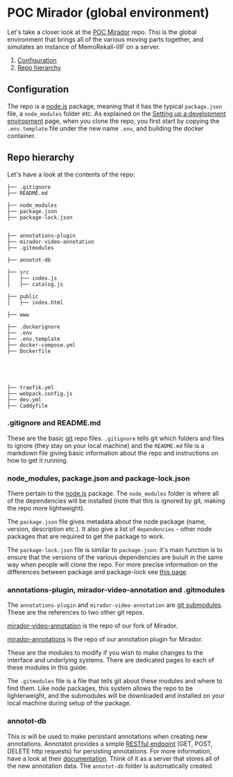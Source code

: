 # POC Mirador (global environment)

Let's take a closer look at the [POC Mirador](https://gitlab.tetras-libre.fr/iiif/POC-mirador) repo. Thsi is the global environment that brings all of the various moving parts together, and simulates an instance of MemoRekall-IIIF on a server.

1. [Configuration](#configuration)
2. [Repo hierarchy](#repo-hierarchy)

## Configuration

The repo is a [node.js](https://nodejs.org/en) package, meaning that it has the typical `package.json` file, a `node_modules` folder etc. As explained on the [Setting up a development enviropment](/development-guide/01-Setting-Up-Dev-Evironment.md) page, when you clone the repo, you first start by copying the `.env.template` file under the new name `.env`, and building the docker container.

## Repo hierarchy

Let's have a look at the contents of the repo:

```
├── .gitignore
├── README.md

├── node_modules
├── package.json
├── package-lock.json


├── annotations-plugin
├── mirador-video-annotation
├── .gitmodules

├── annotot-db

├── src
│   ├── index.js
│   ├── catalog.js

├── public
│   ├── index.html

├── www

├── .dockerignore
├── .env
├── .env.template
├── docker-compose.yml
├── Dockerfile





├── traefik.yml
├── webpack.config.js
├── dev.yml
├── Caddyfile
```

### .gitignore and README.md

These are the basic [git](https://git-scm.com/) repo files. `.gitignore` tells git which folders and files to ignore (they stay on your local machine) and the `README.md` file is a markdown file giving basic information about the repo and instructions on how to get it running.

### node_modules, package.json and package-lock.json

There pertain to the [node.js](https://nodejs.org/en) package. The `node_modules` folder is where all of the dependencies will be installed (note that this is ignored by git, making the repo more lightweight).

The `package.json` file gives metadata about the node package (name, version, description etc.). It also give a list of `dependencies` - other node packages that are required to get the package to work.

The `package-lock.json` file is similar to `package.json`: it's main function is to ensure that the versions of the various dependencies are buiult in  the same way when people will clone the repo. For more precise information on the differences between package and package-lock see [this page](https://www.geeksforgeeks.org/difference-between-package-json-and-package-lock-json-files/).

### annotations-plugin, mirador-video-annotation and .gitmodules

The `annotations-plugin` and `mirador-video-annotation` are [git submodules](https://git-scm.com/book/en/v2/Git-Tools-Submodules). These are the references to two other git repos.

[mirador-video-annotation](https://gitlab.tetras-libre.fr/iiif/mirador-video-annotation) is the repo of our fork of Mirador.

[mirador-annotations](https://gitlab.tetras-libre.fr/iiif/mirador-annotations) is the repo of our annotation plugin for Mirador.

These are the modules to modify if you wish to make changes to the interface and underlying systems. There are dedicated pages to each of these modules in this guide.

The `.gitmodules` file is a file that tells git about these modules and where to find them. Like node packages, this system allows the repo to be lighterweight, and the submodules will be downloaded and installed on your local machine during setup of the package.

### annotot-db

This is will be used to make persistant annotations when creating new annotations. Annotatot provides a simple [RESTful endpoint](https://restfulapi.net/) (GET, POST, DELETE http requests) for persisting annotations. For more information, have a look at their [documentation](https://github.com/PenguinParadigm/annotot). Think of it as a server that stores all of the new annotation data. The `annotot-db` folder is automatically created.

